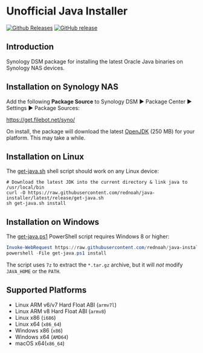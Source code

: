 # Unofficial Java Installer
[![Github Releases](https://img.shields.io/github/downloads/rednoah/java-installer/total.svg)](https://github.com/rednoah/java-installer/releases)
[![GitHub release](https://img.shields.io/github/release/rednoah/java-installer.svg)](https://jdk.java.net/)


## Introduction
Synology DSM package for installing the latest Oracle Java binaries on Synology NAS devices.


## Installation on Synology NAS
Add the following __Package Source__ to Synology DSM ► Package Center ► Settings ► Package Sources:

https://get.filebot.net/syno/

On install, the package will download the latest [OpenJDK](https://jdk.java.net/) (250 MB) for your platform. This may take a while.


## Installation on Linux
The [get-java.sh](https://github.com/rednoah/java-installer/blob/latest/release/get-java.sh) shell script should work on any Linux device:

```
# Download the latest JDK into the current directory & link java to /usr/local/bin
curl -O https://raw.githubusercontent.com/rednoah/java-installer/latest/release/get-java.sh
sh get-java.sh install
```


## Installation on Windows
The [get-java.ps1](https://github.com/rednoah/java-installer/blob/latest/release/get-java.ps1) PowerShell script requires Windows 8 or higher:

```powershell
Invoke-WebRequest https://raw.githubusercontent.com/rednoah/java-installer/latest/release/get-java.ps1 -OutFile get-java.ps1 -UseBasicParsing
powershell -File get-java.ps1 install
```

The script uses `7z` to extract the `*.tar.gz` archive, but it will _not_ modify `JAVA_HOME` or the `PATH`.


## Supported Platforms
* Linux ARM v6/v7 Hard Float ABI (`armv7l`)
* Linux ARM v8 Hard Float ABI (`armv8`)
* Linux x86 (`i686`)
* Linux x64 (`x86_64`)
* Windows x86	(`x86`)
* Windows x64	(`AMD64`)
* macOS x64(`x86_64`)
